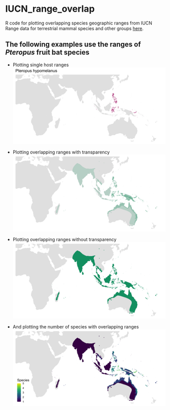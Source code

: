 # IUCN_range_overlap
R code for plotting overlapping species geographic ranges from IUCN
Range data for terrestrial mammal species and other groups [here](https://www.iucnredlist.org/resources/spatial-data-download).

## The following examples use the ranges of *Pteropus* fruit bat species

- Plotting single host ranges
![](Pteropus_species_range_single.png)

- Plotting overlapping ranges with transparency
![](Pteropus_species_range_overlap_transparent.png)

- Plotting overlapping ranges without transparency
![](Pteropus_species_range_overlap_notransparent.png)

- And plotting the number of species with overlapping ranges
![](Pteropus_species_range_overlap_counts.png)
